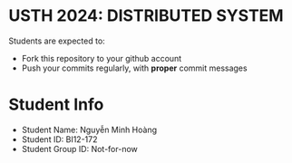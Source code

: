 USTH 2024: DISTRIBUTED SYSTEM
=====================================================

Students are expected to:
* Fork this repository to your github account
* Push your commits regularly, with **proper** commit messages


Student Info
=========================

* Student Name: Nguyễn Minh Hoàng
* Student ID: BI12-172
* Student Group ID: Not-for-now
